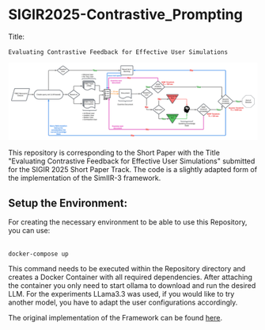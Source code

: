 # SIGIR2025-Contrastive_Prompting

Title:

```
Evaluating Contrastive Feedback for Effective User Simulations
```
![Experimental Setup](./Experimental_setup.png)

This repository is corresponding to the Short Paper with the Title "Evaluating Contrastive Feedback for Effective User Simulations" submitted for the SIGIR 2025 Short Paper Track.
The code is a slightly adapted form of the implementation of the SimIIR-3 framework. 

## Setup the Environment:

For creating the necessary environment to be able to use this Repository, you can use:

```shell

docker-compose up

```

This command needs to be executed within the Repository directory and creates a Docker Container with all required dependencies. After attaching the container you only need to start ollama to download and run the desired LLM. For the experiments LLama3.3 was used, if you would like to try another model, you have to adapt the user configurations accordingly.



The original implementation of the Framework can be found [here]('https://github.com/simint-ai/simiir-3'). 
